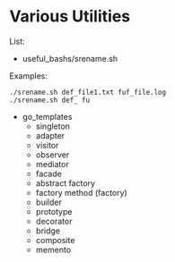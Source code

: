 # Various Utilities
List:
- useful_bashs/srename.sh

Examples:
```
./srename.sh def_file1.txt fuf_file.log
./srename.sh def_ fu
```

- go_templates
    - singleton
    - adapter
    - visitor
    - observer
    - mediator
    - facade
    - abstract factory
    - factory method (factory)
    - builder
    - prototype
    - decorator
    - bridge
    - composite
    - memento
